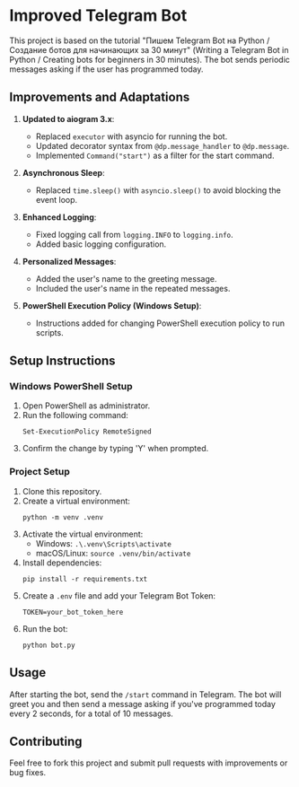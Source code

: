 # Improved Telegram Bot

This project is based on the tutorial "Пишем Telegram Bot на Python / Создание ботов для начинающих за 30 минут" (Writing a Telegram Bot in Python / Creating bots for beginners in 30 minutes). The bot sends periodic messages asking if the user has programmed today.

## Improvements and Adaptations

1. **Updated to aiogram 3.x**: 
   - Replaced `executor` with asyncio for running the bot.
   - Updated decorator syntax from `@dp.message_handler` to `@dp.message`.
   - Implemented `Command("start")` as a filter for the start command.

2. **Asynchronous Sleep**: 
   - Replaced `time.sleep()` with `asyncio.sleep()` to avoid blocking the event loop.

3. **Enhanced Logging**: 
   - Fixed logging call from `logging.INFO` to `logging.info`.
   - Added basic logging configuration.

4. **Personalized Messages**: 
   - Added the user's name to the greeting message.
   - Included the user's name in the repeated messages.

5. **PowerShell Execution Policy (Windows Setup)**:
   - Instructions added for changing PowerShell execution policy to run scripts.

## Setup Instructions

### Windows PowerShell Setup

1. Open PowerShell as administrator.
2. Run the following command:
   ```
   Set-ExecutionPolicy RemoteSigned
   ```
3. Confirm the change by typing 'Y' when prompted.

### Project Setup

1. Clone this repository.
2. Create a virtual environment:
   ```
   python -m venv .venv
   ```
3. Activate the virtual environment:
   - Windows: `.\.venv\Scripts\activate`
   - macOS/Linux: `source .venv/bin/activate`
4. Install dependencies:
   ```
   pip install -r requirements.txt
   ```
5. Create a `.env` file and add your Telegram Bot Token:
   ```
   TOKEN=your_bot_token_here
   ```
6. Run the bot:
   ```
   python bot.py
   ```

## Usage

After starting the bot, send the `/start` command in Telegram. The bot will greet you and then send a message asking if you've programmed today every 2 seconds, for a total of 10 messages.

## Contributing

Feel free to fork this project and submit pull requests with improvements or bug fixes.
